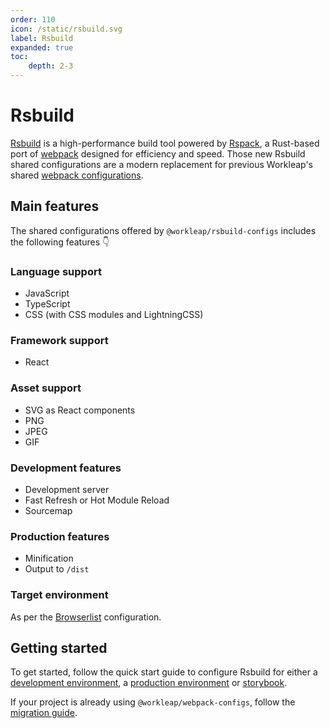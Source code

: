 ```yaml
---
order: 110
icon: /static/rsbuild.svg
label: Rsbuild
expanded: true
toc:
    depth: 2-3
---
```


# Rsbuild

<!-- !!!warning Before you continue...

The preferred way for using `@workleap/webpack-configs` is **not** by installing the library manually, but rather by **scaffolding** your application with Workleap's [foundry-cli](https://github.com/gsoft-inc/wl-foundry-cli).

+++ pnpm
```bash
pnpm create @workleap/project@latest <output-directory>
```
+++ yarn
```bash
yarn create @workleap/project@latest <output-directory>
```
+++ npm
```bash
npm create @workleap/project@latest <output-directory>
```
+++
!!! -->

[Rsbuild](https://lib.rsbuild.dev/index) is a high-performance build tool powered by [Rspack](https://rspack.dev/), a Rust-based port of [webpack](https://webpack.js.org/) designed for efficiency and speed. Those new Rsbuild shared configurations are a modern replacement for previous Workleap's shared [webpack configurations](../webpack//default.md).

## Main features

The shared configurations offered by `@workleap/rsbuild-configs` includes the following features :point_down:

### Language support

- JavaScript
- TypeScript
- CSS (with CSS modules and LightningCSS)

### Framework support

- React

### Asset support

- SVG as React components
- PNG
- JPEG
- GIF

### Development features

- Development server
- Fast Refresh or Hot Module Reload
- Sourcemap

### Production features

- Minification
- Output to `/dist`

### Target environment

As per the [Browserlist](../browserslist/default.md) configuration.

## Getting started

To get started, follow the quick start guide to configure Rsbuild for either a [development environment](configure-dev.md), a [production environment](configure-build.md) or [storybook]().

If your project is already using `@workleap/webpack-configs`, follow the [migration guide]().
